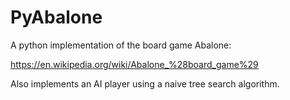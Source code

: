 # PyAbalone
A python implementation of the board game Abalone:

https://en.wikipedia.org/wiki/Abalone_%28board_game%29

Also implements an AI player using a naive tree search algorithm.
